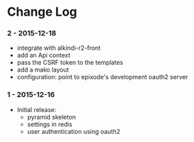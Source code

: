 
Change Log
==========

### 2 - 2015-12-18

* integrate with alkindi-r2-front
* add an Api context
* pass the CSRF token to the templates
* add a mako layout
* configuration: point to epixode's development oauth2 server

### 1 - 2015-12-16

* Initial release:
  - pyramid skeleton
  - settings in redis
  - user authentication using oauth2
